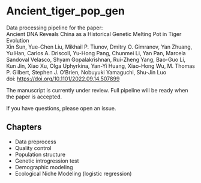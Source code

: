 # Ancient_tiger_pop_gen

Data processing pipeline for the paper:  
Ancient DNA Reveals China as a Historical Genetic Melting Pot in Tiger Evolution  
Xin Sun, Yue-Chen Liu, Mikhail P. Tiunov, Dmitry O. Gimranov, Yan Zhuang, Yu Han, Carlos A. Driscoll, Yu-Hong Pang, Chunmei Li, Yan Pan, Marcela Sandoval Velasco, Shyam Gopalakrishnan, Rui-Zheng Yang, Bao-Guo Li, Kun Jin, Xiao Xu, Olga Uphyrkina, Yan-Yi Huang, Xiao-Hong Wu, M. Thomas P. Gilbert, Stephen J. O’Brien, Nobuyuki Yamaguchi, Shu-Jin Luo  
doi: https://doi.org/10.1101/2022.09.14.507899

The manuscript is currently under review. Full pipeline will be ready when the paper is accepted.

If you have questions, please open an issue.

## Chapters
 - Data preprocess
 - Quality control
 - Population structure
 - Genetic introgression test
 - Demographic modeling
 - Ecological Niche Modeling (logistic regression)

